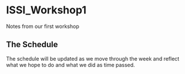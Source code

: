 # ISSI_Workshop1
Notes from our first workshop

## The Schedule 
The schedule will be updated as we move through the week and reflect what we hope to do and what we did as time passed. 
